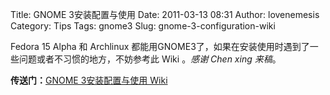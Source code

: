 Title: GNOME 3安装配置与使用
Date: 2011-03-13 08:31
Author: lovenemesis
Category: Tips
Tags: gnome3
Slug: gnome-3-configuration-wiki

Fedora 15 Alpha 和 Archlinux
都能用GNOME3了，如果在安装使用时遇到了一些问题或者不习惯的地方，不妨参考此
Wiki 。*感谢 Chen xing 来稿*。

**传送门：**[GNOME 3安装配置与使用 Wiki](http://is.gd/W1nWMh)
